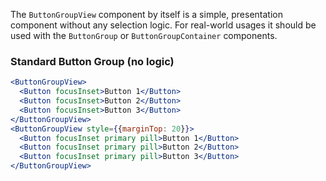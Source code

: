 The `ButtonGroupView` component by itself is a simple, presentation component without any
selection logic. For real-world usages it should be used with
the `ButtonGroup` or `ButtonGroupContainer` components.

### Standard Button Group (no logic)

```jsx
<ButtonGroupView>
  <Button focusInset>Button 1</Button>
  <Button focusInset>Button 2</Button>
  <Button focusInset>Button 3</Button>
</ButtonGroupView>
<ButtonGroupView style={{marginTop: 20}}>
  <Button focusInset primary pill>Button 1</Button>
  <Button focusInset primary pill>Button 2</Button>
  <Button focusInset primary pill>Button 3</Button>
</ButtonGroupView>
```

